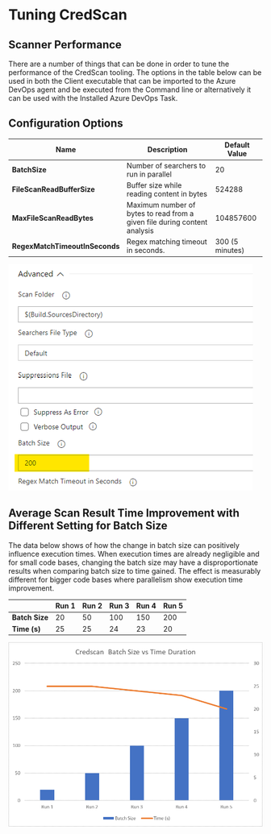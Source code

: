 # Tuning CredScan

## Scanner Performance

There are a number of things that can be done in order to tune the performance of the CredScan tooling. The options in the table below can be used in both the Client executable that can be imported to the Azure DevOps agent and be executed from the Command line or alternatively it can be used with the Installed Azure DevOps Task.

## Configuration Options

| **Name** | **Description** | **Default Value** |
| --- | --- | --- |
| **BatchSize** | Number of searchers to run in parallel | 20 |
| **FileScanReadBufferSize** | Buffer size while reading content in bytes | 524288 |
| **MaxFileScanReadBytes** | Maximum number of bytes to read from a given file during content analysis | 104857600 |
| ​**RegexMatchTimeoutInSeconds** | ​​​​​Regex matching timeout in seconds. | 300​ (5 minutes)​ |

![Batch Size](./images/Batch_Size.png)

## Average Scan Result Time Improvement with Different Setting for Batch Size

The data below shows of how the change in batch size can positively influence execution times. When execution times are already negligible and for small code bases, changing the batch size may have a disproportionate results when comparing batch size to time gained. The effect is measurably different for bigger code bases where parallelism show execution time improvement.

|   | Run 1 | Run 2 | Run 3 | Run 4 | Run 5 |
| --- | --- | --- | --- | --- | --- |
| **Batch Size** | 20 | 50 | 100 | 150 | 200 |
| **Time (s)** | 25 | 25 | 24 | 23 | 20 |

![Perf Chart](./images/PerfChart.png)
